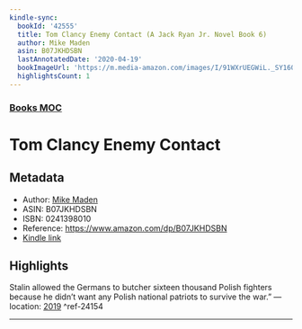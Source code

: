 ```yaml
---
kindle-sync:
  bookId: '42555'
  title: Tom Clancy Enemy Contact (A Jack Ryan Jr. Novel Book 6)
  author: Mike Maden
  asin: B07JKHDSBN
  lastAnnotatedDate: '2020-04-19'
  bookImageUrl: 'https://m.media-amazon.com/images/I/91WXrUEGWiL._SY160.jpg'
  highlightsCount: 1
---  
```

### [Books MOC](Books%20MOC.md)
# Tom Clancy Enemy Contact
## Metadata
* Author: [Mike Maden](https://www.amazon.comundefined)
* ASIN: B07JKHDSBN
* ISBN: 0241398010
* Reference: https://www.amazon.com/dp/B07JKHDSBN
* [Kindle link](kindle://book?action=open&asin=B07JKHDSBN)

## Highlights
Stalin allowed the Germans to butcher sixteen thousand Polish fighters because he didn’t want any Polish national patriots to survive the war.” — location: [2019](kindle://book?action=open&asin=B07JKHDSBN&location=2019) ^ref-24154

---
